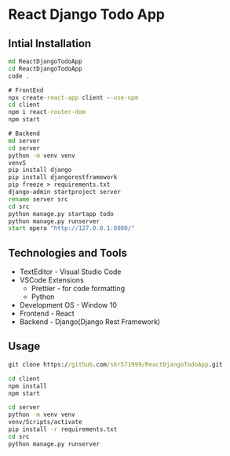 # React Django Todo App

## Intial Installation

```cmd
md ReactDjangoTodoApp
cd ReactDjangoTodoApp
code .

# FrontEnd
npx create-react-app client --use-npm
cd client
npm i react-router-dom
npm start

# Backend
md server
cd server
python -m venv venv
venvS
pip install django
pip install djangorestframework
pip freeze > requirements.txt
django-admin startproject server
rename server src
cd src
python manage.py startapp todo
python manage.py runserver
start opera "http://127.0.0.1:8000/"
```

## Technologies and Tools

- TextEditor - Visual Studio Code
- VSCode Extensions
  - Prettier - for code formatting
  - Python
- Development OS - Window 10
- Frontend - React
- Backend - Django(Django Rest Framework)

## Usage

```cmd
git clone https://github.com/skr571999/ReactDjangoTodoApp.git

cd client
npm install
npm start

cd server
python -m venv venv
venv/Scripts/activate
pip install -r requirements.txt
cd src
python manage.py runserver
```

<!-- ## Preview Screens -->
